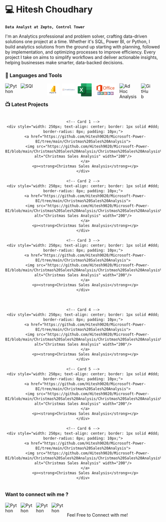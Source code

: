 # 💻 Hitesh Choudhary
**`Data Analyst at Zepto, Control Tower`**

I'm an Analytics professional and problem solver, crafting data-driven solutions one project at a time. Whether it's SQL, Power BI, or Python, I build analytics solutions from the ground up starting with planning, followed by implementation, and optimizing processes to improve efficiency. Every project I take on aims to simplify workflows and deliver actionable insights, helping businesses make smarter, data-backed decisions.

### 🧰 Languages and Tools

<img align="left" alt="Python" width="40px" style="padding-right:10px;" src="https://cdn.jsdelivr.net/gh/devicons/devicon/icons/python/python-plain.svg" /> 
<img align="left" alt="SQl" width="75px" style="padding-right:10px;" src="https://github.com/Hitesh9020/Events/blob/main/images.png"/>
<img align="left" alt="Power BI" width="40px" style="padding-right:10px;" src="https://github.com/Hitesh9020/Microsoft-Power-BI/blob/main/Power%20Bi%20Icon.png" />
<img align="left" alt="Tableau" width="40px" style="padding-right:10px;" src="https://github.com/Hitesh9020/Microsoft-Power-BI/blob/main/Tableau%20icon.png" />
<img align="left" alt="Microsoft Excel" width="45px" style="padding-right:10px;" src="https://github.com/Hitesh9020/Microsoft-Excel/blob/main/Excel%20Icon.jpeg"/>
<img align="left" alt="Microsoft Tools" width="70px" style="padding-right:10px;" src="https://github.com/Hitesh9020/Microsoft-Excel/blob/main/Microsoft%20Tools%20Icon.png" />
<img align="left" alt="Ad Hoc Analysis" width="60px" style="padding-right:10px;" src="https://github.com/Hitesh9020/Events/blob/main/Ad%20hoc%20Analysis%20%26%20Reporting.png" />
<img align="left" alt="GitHub" width="30px" style="padding-right:10px;" src="https://cdn.jsdelivr.net/gh/devicons/devicon/icons/github/github-original.svg" />
<br />
<br />


### 📺 Latest Projects 

<div align="center">
  <!-- First Row of Cards -->
  <div style="display: flex; justify-content: space-around; gap: 20px;">

    <!-- Card 1 -->
    <div style="width: 250px; text-align: center; border: 1px solid #ddd; border-radius: 8px; padding: 10px;">
      <a href="https://github.com/Hitesh9020/Microsoft-Power-BI/tree/main/Christmas%20Sales%20Analysis">
        <img src="https://github.com/Hitesh9020/Microsoft-Power-BI/blob/main/Christmas%20Sales%20Analysis/Christmas%20Sales%20Analysis%20Page.png" alt="Christmas Sales Analysis" width="200"/>
      </a>
      <p><strong>Christmas Sales Analysis</strong></p>
    </div>

    <!-- Card 2 -->
    <div style="width: 250px; text-align: center; border: 1px solid #ddd; border-radius: 8px; padding: 10px;">
      <a href="https://github.com/Hitesh9020/Microsoft-Power-BI/tree/main/Christmas%20Sales%20Analysis">
        <img src="https://github.com/Hitesh9020/Microsoft-Power-BI/blob/main/Christmas%20Sales%20Analysis/Christmas%20Sales%20Analysis%20Page.png" alt="Christmas Sales Analysis" width="200"/>
      </a>
      <p><strong>Christmas Sales Analysis</strong></p>
    </div>

    <!-- Card 3 -->
    <div style="width: 250px; text-align: center; border: 1px solid #ddd; border-radius: 8px; padding: 10px;">
      <a href="https://github.com/Hitesh9020/Microsoft-Power-BI/tree/main/Christmas%20Sales%20Analysis">
        <img src="https://github.com/Hitesh9020/Microsoft-Power-BI/blob/main/Christmas%20Sales%20Analysis/Christmas%20Sales%20Analysis%20Page.png" alt="Christmas Sales Analysis" width="200"/>
      </a>
      <p><strong>Christmas Sales Analysis</strong></p>
    </div>

  </div>

  <!-- Second Row of Cards -->
  <div style="display: flex; justify-content: space-around; gap: 20px; margin-top: 20px;">

    <!-- Card 4 -->
    <div style="width: 250px; text-align: center; border: 1px solid #ddd; border-radius: 8px; padding: 10px;">
      <a href="https://github.com/Hitesh9020/Microsoft-Power-BI/tree/main/Christmas%20Sales%20Analysis">
        <img src="https://github.com/Hitesh9020/Microsoft-Power-BI/blob/main/Christmas%20Sales%20Analysis/Christmas%20Sales%20Analysis%20Page.png" alt="Christmas Sales Analysis" width="200"/>
      </a>
      <p><strong>Christmas Sales Analysis</strong></p>
    </div>

    <!-- Card 5 -->
    <div style="width: 250px; text-align: center; border: 1px solid #ddd; border-radius: 8px; padding: 10px;">
      <a href="https://github.com/Hitesh9020/Microsoft-Power-BI/tree/main/Christmas%20Sales%20Analysis">
        <img src="https://github.com/Hitesh9020/Microsoft-Power-BI/blob/main/Christmas%20Sales%20Analysis/Christmas%20Sales%20Analysis%20Page.png" alt="Christmas Sales Analysis" width="200"/>
      </a>
      <p><strong>Christmas Sales Analysis</strong></p>
    </div>

    <!-- Card 6 -->
    <div style="width: 250px; text-align: center; border: 1px solid #ddd; border-radius: 8px; padding: 10px;">
      <a href="https://github.com/Hitesh9020/Microsoft-Power-BI/tree/main/Christmas%20Sales%20Analysis">
        <img src="https://github.com/Hitesh9020/Microsoft-Power-BI/blob/main/Christmas%20Sales%20Analysis/Christmas%20Sales%20Analysis%20Page.png" alt="Christmas Sales Analysis" width="200"/>
      </a>
      <p><strong>Christmas Sales Analysis</strong></p>
    </div>

  </div>
</div>



### Want to connect wih me ?

[<img  align="left" alt="Python" width="40px" style="padding-right:10px;" src="https://github.com/Hitesh9020/Research_Work/blob/main/Email.png"/>](https://mail.google.com/mail/u/0/#inbox=1)  

[<img  align="left" alt="Python" width="40px" style="padding-right:10px;" src="https://github.com/Hitesh9020/Research_Work/blob/main/Instagram.jpeg"/>](https://www.instagram.com/hitesh79.80/)  

[<img  align="left" alt="Python" width="40px" style="padding-right:10px;" src="https://github.com/Hitesh9020/Research_Work/blob/main/Linkedln.png"/>](https://www.linkedin.com/in/hitesh-choudhary-9020/)  

[<img  align="left" alt="Python" width="40px" style="padding-right:10px;" src="https://github.com/Hitesh9020/Research_Work/blob/main/X%20Icon.png"/>](https://x.com/Hitesh_7980) 
<br />


Feel Free to Connect with me!

